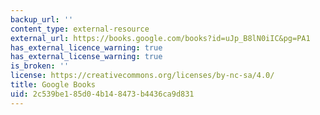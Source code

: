 ```yaml
---
backup_url: ''
content_type: external-resource
external_url: https://books.google.com/books?id=uJp_B8lN0iIC&pg=PA1
has_external_licence_warning: true
has_external_license_warning: true
is_broken: ''
license: https://creativecommons.org/licenses/by-nc-sa/4.0/
title: Google Books
uid: 2c539be1-85d0-4b14-8473-b4436ca9d831
---
```


